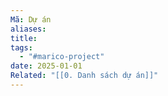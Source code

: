 ```yaml
---
Mã: Dự án
aliases: 
title: 
tags:
  - "#marico-project"
date: 2025-01-01
Related: "[[0. Danh sách dự án]]"
---
```

